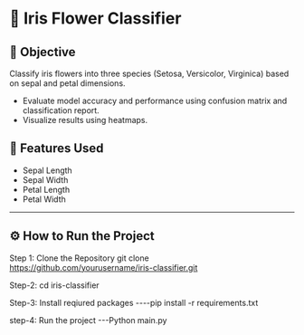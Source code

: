 # 🌸 Iris Flower Classifier

## 📌 Objective
Classify iris flowers into three species (Setosa, Versicolor, Virginica) based on sepal and petal dimensions.
- Evaluate model accuracy and performance using confusion matrix and classification report.
- Visualize results using heatmaps.

## 🧪 Features Used
- Sepal Length
- Sepal Width
- Petal Length
- Petal Width
---

## ⚙️ How to Run the Project
Step 1: Clone the Repository
git clone https://github.com/yourusername/iris-classifier.git

Step-2: cd iris-classifier

Step-3: Install reqiured packages
----pip install -r requirements.txt

step-4: Run the project
---Python main.py

